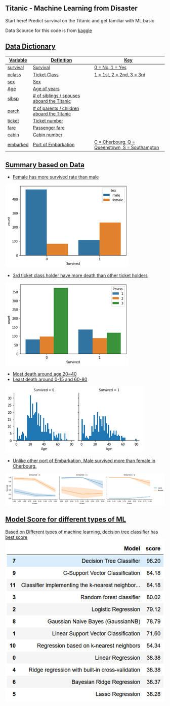 ## Titanic - Machine Learning from Disaster
Start here! Predict survival on the Titanic and get familiar with ML basic

Data Scource for this code is from <a href="https://www.kaggle.com/c/titanic/data"> kaggle 



Data Dictionary 
-----------------------

Variable    |  Definition                                | Key
----------- | ------------------------------------------ | -------------
survival    |  Survival                                  | 	0 = No, 1 = Yes
pclass      |  Ticket Class                              | 	1 = 1st, 2 = 2nd, 3 = 3rd
sex         |  Sex                                       |
Age         |  Age of years                              |
sibsp       | # of siblings / spouses aboard the Titanic |
parch       | # of parents / children aboard the Titanic |
ticket      | 	Ticket number                            |
fare        | 	Passenger fare                           |
cabin       | 	Cabin number                             |
embarked    | 	Port of Embarkation                      | 	C = Cherbourg, Q = Queenstown, S = Southampton


## Summary based on Data

- Female has more survived rate than male
<img src="image/output_10_1.png">

- 3rd ticket class holder have more death than other ticket holders
<img src="image/output_13_1.png">

- Most death around age 20~40
- Least death around 0-15 and 60-80
<img src="image/output_15_1.png">

- Unlike other port of Embarkation, Male survived more than female in Cherbourg.
<img src="image/output_18_1.png">

## Model Score for different types of ML

Based on Different types of machine learning, decision tree classifier has best score
<img src="image/ML_model_data.PNG">
